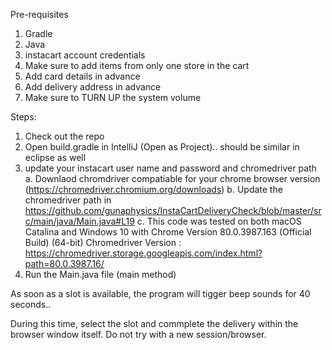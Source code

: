 Pre-requisites 
1. Gradle
2. Java
3. instacart account credentials
4. Make sure to add items from only one store in the cart
5. Add card details in advance
6. Add delivery address in advance
7. Make sure to TURN UP the system volume

Steps:
1. Check out the repo
2. Open build.gradle in IntelliJ (Open as Project).. should be similar in eclipse as well
3. update your instacart user name and password and chromedriver path
    a. Downlaod chromdriver compatiable for your chrome browser version (https://chromedriver.chromium.org/downloads)
    b. Update the chromedriver path in https://github.com/gunaphysics/InstaCartDeliveryCheck/blob/master/src/main/java/Main.java#L19
    c. This code was tested on both macOS Catalina and Windows 10 with 
        Chrome Version 80.0.3987.163 (Official Build) (64-bit)
        Chromedriver Version : https://chromedriver.storage.googleapis.com/index.html?path=80.0.3987.16/
4. Run the Main.java file (main method)

As soon as a slot is available, the program will tigger beep sounds for 40 seconds..

During this time, select the slot and commplete the delivery within the browser window itself. Do not try with a new session/browser.


